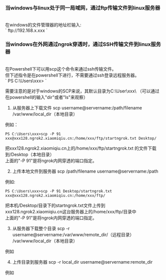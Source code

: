 ### 当windows与linux处于同一局域网，通过ftp传输文件到linux服务器
<br>
在windows的文件管理器的地址栏输入:<br>
` ftp://192.168.x.xxx  `

### 当windows在外网通过ngrok穿透时，通过SSH传输文件到linux服务器
<br>
在Powershell下可以用scp这个命令来通过ssh传输文件。<br>
但下述指令是在powershell下进行，不需要通过ssh登录远程服务器。<br>
` PS C:\Users\xxx> `

需要注意的是对于windows的SCP来说，其默认目录为C:\User\xxx\ （可以通过在powershell的输入"dir"或者"ls"来观察）

1. 从服务器上下载文件
scp username@servername:/path/filename /var/www/local_dir（本地目录）

 例如：
```
PS C:\Users\xxx>scp -P 91 xxx@xxx128.ngrok2.xiaomiqiu.cn:/home/xxx/ftp/startngrok.txt Desktop/
```
 把xxx128.ngrok2.xiaomiqiu.cn上的/home/xxx/ftp/startngrok.txt 的文件下载到/Desktop（本地目录）<br>
 上面的"-P 91"是将ngrok内网穿透的端口指定。


2. 上传本地文件到服务器
scp /path/filename username@servername:/path   

 例如:
```
PS C:\Users\xxx>scp -P 91 Desktop/startngrok.txt xxx@xxx128.ngrok2.xiaomiqiu.cn:/home/xxx/ftp/
```
 把本机/Desktop/目录下的startngrok.txt文件上传到xxx128.ngrok2.xiaomiqiu.cn这台服务器上的/home/xxx/ftp/目录中<br>
 上面的"-P 91"是将ngrok内网穿透的端口指定。
 

3. 从服务器下载整个目录
scp -r username@servername:/var/www/remote_dir/（远程目录） /var/www/local_dir（本地目录）<br>

 例如

4. 上传目录到服务器
scp  -r local_dir username@servername:remote_dir<br>

 例如
  
